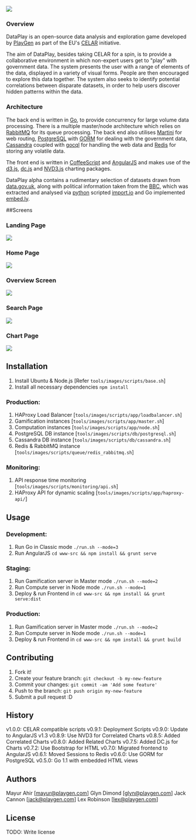 ![](http://i.imgur.com/esjTHFE.png)

### Overview
DataPlay is an open-source data analysis and exploration game developed by [PlayGen](http://playgen.com/) as part of the EU's [CELAR](http://celarcloud.eu) initiative.

The aim of DataPlay, besides taking CELAR for a spin, is to provide a collaborative environment in which non-expert users get to "play" with government data. The system presents the user with a range of elements of the data, displayed in a variety of visual forms. People are then encouraged to explore this data together. The system also seeks to identify potential correlations between disparate datasets, in order to help users discover hidden patterns within the data.

### Architecture
The back end is written in [Go](http://golang.org/), to provide concurrency for large volume data processing. There is a multiple master/node architecture which relies on [RabbitMQ](http://www.rabbitmq.com/) for its queue processing. The back end also utilises [Martini](https://github.com/go-martini/martini) for web routing, [PostgreSQL](http://www.postgresql.org/) with [GORM](https://github.com/jinzhu/gorm) for dealing with the government data, [Cassandra](http://cassandra.apache.org/) coupled with [gocql](https://github.com/gocql/gocql) for handling the web data and [Redis](http://redis.io/) for storing any volatile data.

The front end is written in [CoffeeScript](http://coffeescript.org/) and [AngularJS](https://angularjs.org/) and makes use of the [d3.js](http://d3js.org/), [dc.js](http://dc-js.github.io/dc.js/) and [NVD3.js](http://nvd3.org/) charting packages.

DataPlay alpha contains a rudimentary selection of datasets drawn from [data.gov.uk](http://data.gov.uk/), along with political information taken from the [BBC](http://www.bbc.co.uk/news/), which was extracted and analysed via [python](https://www.python.org/) scripted [import.io](https://import.io/) and Go implemented [embed.ly](http://embed.ly/).

##Screens
### Landing Page
![](http://i.imgur.com/yJyJ4GC.png)

### Home Page
![](http://i.imgur.com/2vkyTVS.png)

### Overview Screen
![](http://i.imgur.com/N4kCiPG.png)

### Search Page
![](http://i.imgur.com/1ZYsaQb.png)

### Chart Page
![](http://i.imgur.com/cEakHPq.png)

## Installation

1. Install Ubuntu & Node.js [Refer `tools/images/scripts/base.sh`]
2. Install all necessary dependencies `npm install`

### Production:

1. HAProxy Load Balancer [`tools/images/scripts/app/loadbalancer.sh`]
2. Gamification instances [`tools/images/scripts/app/master.sh`]
3. Computation instances [`tools/images/scripts/app/node.sh`]
4. PostgreSQL DB instance [`tools/images/scripts/db/postgresql.sh`]
5. Cassandra DB instance [`tools/images/scripts/db/cassandra.sh`]
6. Redis & RabbitMQ instance [`tools/images/scripts/queue/redis_rabbitmq.sh`]

### Monitoring:

1. API response time monitoring [`tools/images/scripts/monitoring/api.sh`]
2. HAProxy API for dynamic scaling [`tools/images/scripts/app/haproxy-api/`]

## Usage

### Development:

1. Run Go in Classic mode `./run.sh --mode=3`
2. Run AngularJS `cd www-src && npm install && grunt serve`

### Staging:

1. Run Gamification server in Master mode `./run.sh --mode=2`
2. Run Compute server in Node mode `./run.sh --mode=1`
3. Deploy & run Frontend in `cd www-src && npm install && grunt serve:dist`

### Production:

1. Run Gamification server in Master mode `./run.sh --mode=2`
2. Run Compute server in Node mode `./run.sh --mode=1`
3. Deploy & run Frontend in `cd www-src && npm install && grunt build`

## Contributing

1. Fork it!
2. Create your feature branch: `git checkout -b my-new-feature`
3. Commit your changes: `git commit -am 'Add some feature'`
4. Push to the branch: `git push origin my-new-feature`
5. Submit a pull request :D

## History

v1.0.0: 	CELAR compatible scripts
v0.9.1: 	Deployment Scripts
v0.9.0: 	Update to AngularJS v1.3
v0.8.9: 	Use NVD3 for Correlated Charts
v0.8.5: 	Added Correlated Charts
v0.8.0: 	Added Related Charts
v0.7.5: 	Added DC.js for Charts
v0.7.2: 	Use Bootstrap for HTML
v0.7.0: 	Migrated frontend to AngularJS
v0.6.1: 	Moved Sessions to Redis
v0.6.0: 	Use GORM for PostgreSQL
v0.5.0: 	Go 1.1 with embedded HTML views

## Authors

Mayur Ahir [mayur@playgen.com]
Glyn Dimond [glyn@playgen.com]
Jack Cannon [jack@playgen.com]
Lex Robinson [lex@playgen.com]

## License

TODO: Write license
